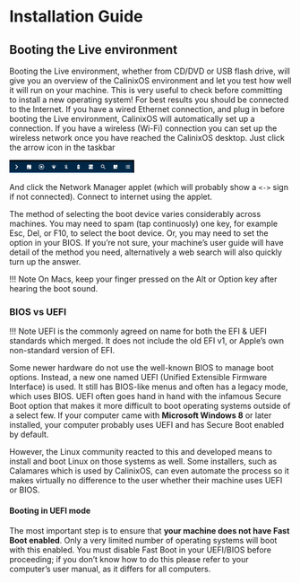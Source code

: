 # Installation Guide

## Booting the Live environment

Booting the Live environment, whether from CD/DVD or USB flash
drive, will give you an overview of the CalinixOS environment
and let you test how well it will run on your machine. This is very
useful to check before committing to install a new operating system!
For best results you should be connected to the Internet. If you
have a wired Ethernet connection, and plug in before booting the
Live environment, CalinixOS will automatically set up a connection.
If you have a wireless (Wi-Fi) connection you can set up the wireless
network once you have reached the CalinixOS desktop. Just click the arrow icon in the taskbar

![](../assets/tasright.png)

And click the Network Manager applet (which will probably show a `<->` sign if not connected). Connect to internet using the applet.

The method of selecting the boot device varies considerably across
machines. You may need to spam (tap continuosly) one key, for example Esc, Del,
or F10, to select the boot device. Or, you may need to set the option in your BIOS. If you’re not sure, your machine’s user guide will have detail of the method you need, alternatively a web search will
also quickly turn up the answer.

!!! Note
    On Macs, keep your finger pressed on the Alt or Option key after hearing the boot sound.

### BIOS vs UEFI

!!! Note
    UEFI is the commonly agreed on name for both the EFI & UEFI standards which merged. It does not include the old EFI v1, or Apple’s own
    non-standard version of EFI.

Some newer hardware do not use the well-known BIOS to manage
boot options. Instead, a new one named UEFI (Unified Extensible
Firmware Interface) is used. It still has BIOS-like menus and often
has a legacy mode, which uses BIOS. UEFI often goes hand in hand
with the infamous Secure Boot option that makes it more difficult
to boot operating systems outside of a select few. If your computer
came with **Microsoft Windows 8** or later installed, your computer
probably uses UEFI and has Secure Boot enabled by default. 

However, the Linux community reacted to this and developed means to
install and boot Linux on those systems as well. Some installers,
such as Calamares which is used by CalinixOS, can even automate the
process so it makes virtually no difference to the user whether their
machine uses UEFI or BIOS.

#### Booting in UEFI mode

The most important step is to ensure that **your machine does not
have Fast Boot enabled**. Only a very limited number of operating
systems will boot with this enabled. You must disable Fast Boot
in your UEFI/BIOS before proceeding; if you don’t know how to do
this please refer to your computer’s user manual, as it differs for all
computers.